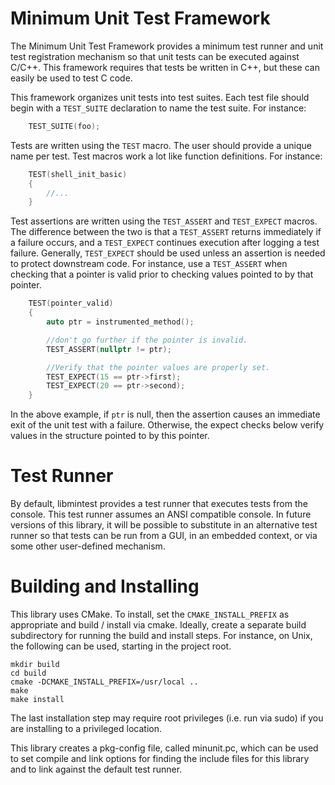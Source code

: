 Minimum Unit Test Framework
===========================

The Minimum Unit Test Framework provides a minimum test runner and unit test
registration mechanism so that unit tests can be executed against C/C++.  This
framework requires that tests be written in C++, but these can easily be used to
test C code.

This framework organizes unit tests into test suites.  Each test file should
begin with a `TEST_SUITE` declaration to name the test suite.  For instance:

```c++
    TEST_SUITE(foo);
```

Tests are written using the `TEST` macro.  The user should provide a unique name
per test.  Test macros work a lot like function definitions.  For instance:

```c++
    TEST(shell_init_basic)
    {
        //...
    }
```

Test assertions are written using the `TEST_ASSERT` and `TEST_EXPECT` macros.
The difference between the two is that a `TEST_ASSERT` returns immediately if a
failure occurs, and a `TEST_EXPECT` continues execution after logging a test
failure.  Generally, `TEST_EXPECT` should be used unless an assertion is needed
to protect downstream code.  For instance, use a `TEST_ASSERT` when checking
that a pointer is valid prior to checking values pointed to by that pointer.

```c++
    TEST(pointer_valid)
    {
        auto ptr = instrumented_method();

        //don't go further if the pointer is invalid.
        TEST_ASSERT(nullptr != ptr);

        //Verify that the pointer values are properly set.
        TEST_EXPECT(15 == ptr->first);
        TEST_EXPECT(20 == ptr->second);
    }
```

In the above example, if `ptr` is null, then the assertion causes an immediate
exit of the unit test with a failure.  Otherwise, the expect checks below verify
values in the structure pointed to by this pointer.

Test Runner
===========

By default, libmintest provides a test runner that executes tests from the
console.  This test runner assumes an ANSI compatible console.  In future
versions of this library, it will be possible to substitute in an alternative
test runner so that tests can be run from a GUI, in an embedded context, or via
some other user-defined mechanism.

Building and Installing
=======================

This library uses CMake.  To install, set the `CMAKE_INSTALL_PREFIX` as
appropriate and build / install via cmake.  Ideally, create a separate build
subdirectory for running the build and install steps.  For instance, on Unix,
the following can be used, starting in the project root.

    mkdir build
    cd build
    cmake -DCMAKE_INSTALL_PREFIX=/usr/local ..
    make
    make install

The last installation step may require root privileges (i.e. run via sudo) if
you are installing to a privileged location.

This library creates a pkg-config file, called minunit.pc, which can be used to
set compile and link options for finding the include files for this library and
to link against the default test runner.
